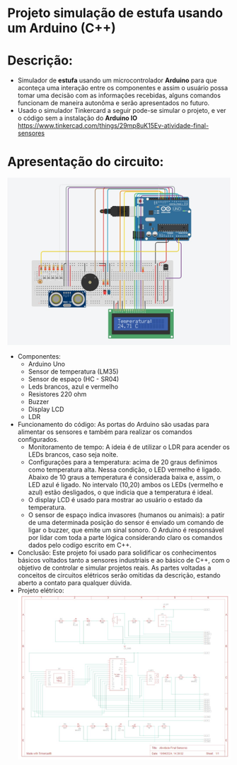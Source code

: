 # Projeto simulação de estufa usando um Arduino (C++)
# Descrição:
- Simulador de **estufa** usando um microcontrolador **Arduino** para que aconteça uma interação entre os componentes e assim o usuário possa tomar uma decisão com as informações recebidas, alguns comandos funcionam de maneira autonôma e serão apresentados no futuro.
- Usado o simulador Tinkercard a seguir pode-se simular o projeto, e ver o código sem a instalação do **Arduino IO**  https://www.tinkercad.com/things/29mp8uK15Ev-atividade-final-sensores

# Apresentação do circuito:
<img src="imagem_projeto.png">

- Componentes:
   - Arduino Uno
   - Sensor de temperatura (LM35)
   - Sensor de espaço (HC - SR04)
   - Leds brancos, azul e vermelho
   - Resistores 220 ohm
   - Buzzer
   - Display LCD
   - LDR
- Funcionamento do código: As portas do Arduino são usadas para alimentar os sensores e também para realizar os comandos configurados.
  - Monitoramento de tempo: A ideia é de utilizar o LDR para acender os LEDs brancos, caso seja noite.
  - Configurações para a temperatura: acima de 20 graus definimos como temperatura alta. Nessa condição, o LED vermelho é ligado. Abaixo de 10 graus a temperatura é considerada baixa e, assim, o LED azul é ligado.
No intervalo (10,20) ambos os LEDs (vermelho e azul) estão desligados, o que indicia que a temperatura é ideal.
  - O display LCD é usado para mostrar ao usuário o estado da temperatura.
  - O sensor de espaço indica invasores (humanos ou animais): a patir de uma determinada posição do sensor é enviado um comando de ligar o buzzer, que emite um sinal sonoro. O Arduino é responsável por lidar com toda a parte lógica considerando claro os comandos dados pelo codígo escrito em C++.
- Conclusão: Este projeto foi usado para solidificar os conhecimentos básicos voltados tanto a sensores industriais e ao básico de C++, com o objetivo de controlar e simular projetos reais. As partes voltadas a conceitos de circuitos elétricos serão omitidas da descrição, estando aberto a contato para qualquer dúvida.
- Projeto elétrico:
  <img src="projeto_eletrico.png">
